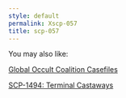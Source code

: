 ```yaml
---
style: default
permalink: Xscp-057
title: scp-057
---
```

You may also like:

[Global Occult Coalition Casefiles](http://scp-wiki.net/goc-hub-page)

[SCP-1494: Terminal Castaways](http://scp-wiki.net/scp-1494)
